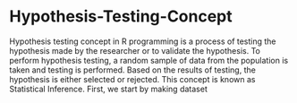 # Hypothesis-Testing-Concept
Hypothesis testing concept in R programming is a process of testing the hypothesis made by the researcher or to validate the hypothesis. To perform hypothesis testing, a random sample of data from the population is taken and testing is performed. Based on the results of testing, the hypothesis is either selected or rejected. This concept is known as Statistical Inference.  First, we start by making dataset
